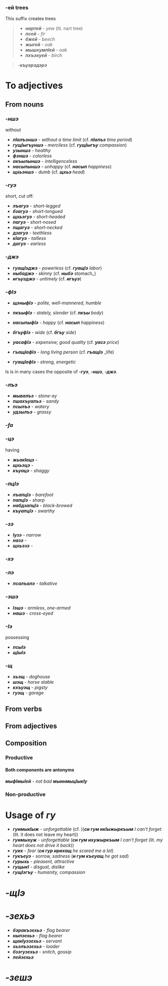 ### -ей trees
This suffix creates trees
>- **_нартей_** - _yew_ (lit. nart tree)
>- **_псей_** - _fir_
>- **_бжей_** - _beech_
>- **_жыгей_** - _oak_
>- **_мышхумпIей_** - _oak_
>- **_пхъэхуей_** - _birch_

>-**_къуэрэдэрэ_**
# To adjectives
## From nouns
### **_-ншэ_**
without
- **_пIалъэншэ_** - _without a time limit_ (cf. **_пIалъэ_** _time period_)
- **_гущIыгъуншэ_** - _merciless_ (cf. **_гущIыгъу_** _compassion_)
- **_узыншэ_** - _healthy_
- **_фэншэ_** - _colorless_
- **_акъылыншэ_** - _intelligenceless_
- **_насыпыншэ_** - _unhappy_ (cf. **_насып_** _happiness_)
- **_щхьэншэ_** - _dumb_ (cf. **_щхьэ_** _head_)

### **_-гуэ_**
short, cut off:
- **_лъагуэ_** - _short-legged_
- **_бзагуэ_** - _short-tongued_
- **_щхьэгуэ_** - _short-headed_
- **_пагуэ_** - _short-nosed_
- **_пщагуэ_** - _short-necked_
- **_дзагуэ_** - _teethless_
- **_кIагуэ_** - _tailless_
- **_дагуэ_** - _earless_

### **_-джэ_**
- **_гуащIэджэ_** - _powerless_ (cf. **_гуащIэ_** _labor_)
- **_ныбаджэ_** - _skinny_ (cf. **_ныбэ_** stomach_)
- **_игъуэджэ_** - _untimely_ (cf. **_игъуэ_**)

### **_-фIэ_**
- **_щэныфIэ_** - _polite, well-mannered, humble_
- **_пкъыфIэ_** - _stately, slender_ (cf. **_пкъы_** _body_)
- **_насыпыфIэ_** - _happy_ (cf. **_насып_** _happiness_)
- **_бгъуфIэ_** - _wide_ (cf. **_бгъу_** _side_)

- **_уасафIэ_** - _expensive; good quality_ (cf. **_уасэ_** _price_)


- **_гъащIафIэ_** - _long living person_ (cf. **_гъащIэ_** _life)
- **_гуащIафIэ_** - _strong, energetic_

Is is in many cases the opposite of **_-гуэ_**, **_-ншэ_**, **_-джэ_**. 

### **_-лъэ_**
- **_мывалъэ_** - _stone-ey_
- **_пшахъуалъэ_** - _sandy_
- **_псылъэ_** - _watery_
- **_удзылъэ_** - _grassy_
### **_-fa_**

### **_-цэ_**
having
- **_жьакIацэ_** -
- **_щхьэцэ_** -
- **_къуацэ_** - _shaggy_
### **_-пцIэ_**
- **_лъапцIэ_** - _barefoot_
- **_папцIэ_** - _sharp_
- **_набдзапцIэ_** - _black-browed_
- **_къуапцIэ_** - _swarthy_

### **_-зэ_**
- **_Iузэ_** - _narrow_
- **_назэ_** -
- **_щхьэзэ_** -
### **_-хэ_**
### **_-лэ_**
- **_псалъалэ_** - _talkative_

### **_-эшэ_**
- **_Iэшэ_** - _armless_, _one-armed_
- **_нашэ_** - _cross-eyed_



### **_-Iэ_**
possessing
- **_псыIэ_**
- **_щIыIэ_**


### **_-щ_**
- **_хьэщ_** - _doghouse_
- **_шэщ_** - _horse stable_
- **_кхъуэщ_** - _pigsty_
- **_гуэщ_** - _garage_


## From verbs
## From adjectives
## Composition
### Productive
#### Both components are antonyms
**_мыфIмыIей_** - _not bad_
**_мыинмыцIыкIу_**

### Non-productive

# Usage of **_гу_**
- **_гуимыкIыж_** - _unforgettable_ (cf. )(**_си гум икIыжыркъым_** _I can't forget_ (lit. it does not leave my heart))
- **_гуимыхуж_** - _unforgettable_ (**_си гум ихужыркъым_** _I can't forget_ (lit. _my heart does not drive it back_))
- **_гуих_** - _fear_ (**_си гур ирихащ_** _he scared me a lot_)
- **_гукъеуэ_** - _sorrow, sadness_ (**_и гум къеуащ_** _he got sad_)
- **_гурыхь_** - _pleasent, attractive_
- **_гущыкI_** - _disgust, dislike_
- **_гущIэгъу_** - _humanity, compassion_
# **_-щIэ_**

# **_-зехьэ_**
- **_бэракъзехьэ_** - _flag bearer_
- **_ныпзехьэ_** - _flag bearer_
- **_щакIуэзехьэ_** - _servant_
- **_хьэлъэзехьэ_** - _loader_
- **_бзэгузехьэ_** - _snitch, gossip_
- **_лейзехьэ_**
# **_-зешэ_**
